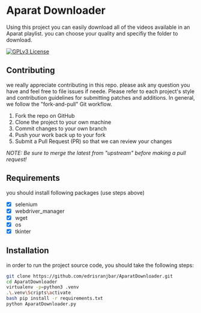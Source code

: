 
# Aparat Downloader
Using this project you can easily download all of the videos available in an Aparat playlist.
you can choose your quality and specifiy the folder to download.



[![GPLv3 License](https://img.shields.io/badge/License-GPL%20v3-yellow.svg)](https://opensource.org/licenses/)
## Contributing
we really appreciate contributing in this repo. please ask any question you have and feel free to file issues if neede.
Please refer to each project's style and contribution guidelines for submitting patches and additions. In general, we follow the "fork-and-pull" Git workflow.

1. Fork the repo on GitHub
2. Clone the project to your own machine
3. Commit changes to your own branch
4. Push your work back up to your fork
5. Submit a Pull Request (PR) so that we can review your changes

_NOTE: Be sure to merge the latest from "upstream" before making a pull request!_


## Requirements

you should install following packages (use steps above)

- [x] selenium
- [x] webdriver_manager
- [x] wget
- [x] os
- [x] tkinter
## Installation
in order to run the project source code, you should take the following steps:

```bash
git clone https://github.com/edrisranjbar/AparatDownloader.git
cd AparatDownloader
virtualenv -p=python3 .venv
.\.venv\Scripts\activate
bash pip install -r requirements.txt
python AparatDownloader.py
```
